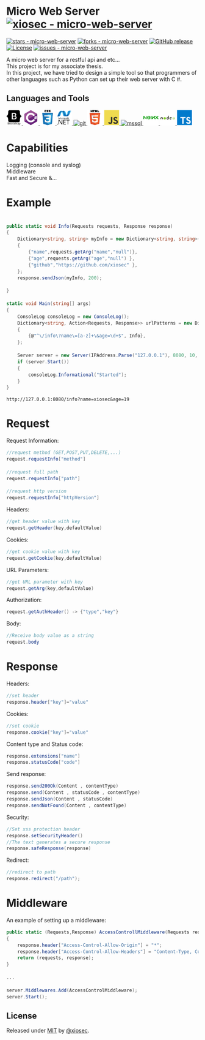 # Micro Web Server  [![xiosec - micro-web-server](https://img.shields.io/static/v1?label=xiosec&message=micro-web-server&color=blue&logo=github)](https://github.com/xiosec/micro-web-server)
[![stars - micro-web-server](https://img.shields.io/github/stars/xiosec/micro-web-server?style=social)](https://github.com/xiosec/micro-web-server)
[![forks - micro-web-server](https://img.shields.io/github/forks/xiosec/micro-web-server?style=social)](https://github.com/xiosec/micro-web-server) [![GitHub release](https://img.shields.io/github/release/xiosec/micro-web-server?include_prereleases=&sort=semver)](https://github.com/xiosec/micro-web-server/releases/)
[![License](https://img.shields.io/badge/License-MIT-blue)](#license)
[![issues - micro-web-server](https://img.shields.io/github/issues/xiosec/micro-web-server)](https://github.com/xiosec/micro-web-server/issues)

A micro web server for a restful api and etc...
<br>
This project is for my associate thesis.
<br>
In this project, we have tried to design a simple tool so that programmers of other languages ​​such as Python can set up their web server with C #.

## Languages and Tools
<p align="left"> <a href="https://getbootstrap.com" target="_blank"> <img src="https://raw.githubusercontent.com/devicons/devicon/master/icons/bootstrap/bootstrap-plain-wordmark.svg" alt="bootstrap" width="40" height="40"/> </a> <a href="https://www.w3schools.com/cs/" target="_blank"> <img src="https://raw.githubusercontent.com/devicons/devicon/master/icons/csharp/csharp-original.svg" alt="csharp" width="40" height="40"/> </a> <a href="https://www.w3schools.com/css/" target="_blank"> <img src="https://raw.githubusercontent.com/devicons/devicon/master/icons/css3/css3-original-wordmark.svg" alt="css3" width="40" height="40"/> </a> <a href="https://dotnet.microsoft.com/" target="_blank"> <img src="https://raw.githubusercontent.com/devicons/devicon/master/icons/dot-net/dot-net-original-wordmark.svg" alt="dotnet" width="40" height="40"/> </a> <a href="https://git-scm.com/" target="_blank"> <img src="https://www.vectorlogo.zone/logos/git-scm/git-scm-icon.svg" alt="git" width="40" height="40"/> </a> <a href="https://www.w3.org/html/" target="_blank"> <img src="https://raw.githubusercontent.com/devicons/devicon/master/icons/html5/html5-original-wordmark.svg" alt="html5" width="40" height="40"/> </a> <a href="https://developer.mozilla.org/en-US/docs/Web/JavaScript" target="_blank"> <img src="https://raw.githubusercontent.com/devicons/devicon/master/icons/javascript/javascript-original.svg" alt="javascript" width="40" height="40"/> </a> <a href="https://www.microsoft.com/en-us/sql-server" target="_blank"> <img src="https://www.svgrepo.com/show/303229/microsoft-sql-server-logo.svg" alt="mssql" width="40" height="40"/> </a> <a href="https://www.nginx.com" target="_blank"> <img src="https://raw.githubusercontent.com/devicons/devicon/master/icons/nginx/nginx-original.svg" alt="nginx" width="40" height="40"/> </a> <a href="https://nodejs.org" target="_blank"> <img src="https://raw.githubusercontent.com/devicons/devicon/master/icons/nodejs/nodejs-original-wordmark.svg" alt="nodejs" width="40" height="40"/> </a> <a href="https://www.typescriptlang.org/" target="_blank"> <img src="https://raw.githubusercontent.com/devicons/devicon/master/icons/typescript/typescript-original.svg" alt="typescript" width="40" height="40"/> </a> </p>


# Capabilities
Logging (console and syslog)
<br>
Middleware
<br>
Fast and Secure
&...
# Example
```csharp

public static void Info(Requests requests, Response response)
{
    Dictionary<string, string> myInfo = new Dictionary<string, string>()
    {
        {"name",requests.getArg("name","null")},
        {"age",requests.getArg("age","null") },
        {"github","https://github.com/xiosec" },
    };
    response.sendJson(myInfo, 200);

}
        
static void Main(string[] args)
{
    ConsoleLog consoleLog = new ConsoleLog();
    Dictionary<string, Action<Requests, Response>> urlPatterns = new Dictionary<string, Action<Requests, Response>>()
    {
        {@"^\/info\?name\=[a-z]+\&age=\d+$", Info},
    };

    Server server = new Server(IPAddress.Parse("127.0.0.1"), 8080, 10, urlPatterns, consoleLog);
    if (server.Start())
    {
        consoleLog.Informational("Started");
    }
}
```
```
http://127.0.0.1:8080/info?name=xiosec&age=19
```
# Request
Request Information:
```csharp
//request method (GET,POST,PUT,DELETE,...)
request.requestInfo["method"]

//request full path
request.requestInfo["path"]

//request http version
request.requestInfo["httpVersion"]

```
Headers:
```csharp
//get header value with key
request.getHeader(key,defaultValue)
```
Cookies:
```csharp
//get cookie value with key
request.getCookie(key,defaultValue)
```
URL Parameters:
```csharp
//get URL parameter with key
request.getArg(key,defaultValue)
```
Authorization:
```csharp
request.getAuthHeader() -> {"type","key"}
```
Body:
```csharp
//Receive body value as a string
request.body
```
# Response
Headers:
```csharp
//set header
response.header["key"]="value"
```
Cookies:
```csharp
//set cookie
response.cookie["key"]="value"
```
Content type and Status code:
```csharp
response.extensions["name"]
response.statusCode["code"]
```
Send response:
```csharp
response.send200Ok(Content , contentType)
response.send(Content , statusCode , contentType)
response.sendJson(Content , statusCode)
response.sendNotFound(Content , contentType)
```
Security:
```csharp
//Set xss protection header
response.setSecurityHeader()
//The text generates a secure response
response.safeResponse(response)
```
Redirect:
```csharp
//redirect to path
response.redirect("/path");
```
# Middleware
An example of setting up a middleware:
```csharp
public static (Requests,Response) AccessControllMiddleware(Requests requests, Response response)
{
    response.header["Access-Control-Allow-Origin"] = "*";
    response.header["Access-Control-Allow-Headers"] = "Content-Type, Content-Length, Accept-Encoding";
    return (requests, response);
}

...

server.Middlewares.Add(AccessControlMiddleware);
server.Start();
```
## License

Released under [MIT](/LICENSE) by [@xiosec](https://github.com/xiosec).
